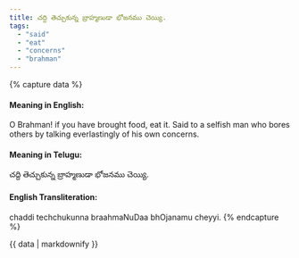 ```yaml
---
title: చద్ది తెచ్చుకున్న బ్రాహ్మణుడా భోజనము చెయ్యి.
tags:
  - "said"
  - "eat"
  - "concerns"
  - "brahman"
---
```


{% capture data %}
#### Meaning in English:
O Brahman! if you have brought food, eat it.
Said to a selfish man who bores others by talking everlastingly of his own concerns.

#### Meaning in Telugu:
చద్ది తెచ్చుకున్న బ్రాహ్మణుడా భోజనము చెయ్యి.

#### English Transliteration:
chaddi techchukunna braahmaNuDaa bhOjanamu cheyyi.
{% endcapture %}

{{ data | markdownify }}

